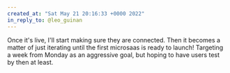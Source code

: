 ```yaml
---
created_at: "Sat May 21 20:16:33 +0000 2022"
in_reply_to: @leo_guinan
---
```


Once it's live, I'll start making sure they are connected. Then it becomes a matter of just iterating until the first microsaas is ready to launch! Targeting a week from Monday as an aggressive goal, but hoping to have users test by then at least.